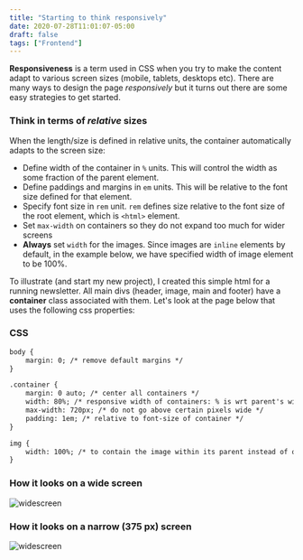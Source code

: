 ```yaml
---
title: "Starting to think responsively"
date: 2020-07-28T11:01:07-05:00
draft: false
tags: ["Frontend"]
---
```

**Responsiveness** is a term used in CSS when you try to make the content adapt to various screen sizes (mobile, tablets, desktops etc). There are many ways to design the page *responsively* but it turns out there are some easy strategies to get started.

### Think in terms of *relative* sizes
When the length/size is defined in relative units, the container automatically adapts to the screen size:

- Define width of the container in `%` units. This will control the width as some fraction of the parent element.
- Define paddings and margins in `em` units. This will be relative to the font size defined for that element.
- Specify font size in `rem` unit. `rem` defines size relative to the font size of the root element, which is `<html>` element.
- Set `max-width` on containers so they do not expand too much for wider screens
- **Always** set `width` for the images. Since images are `inline` elements by default, in the example below, we have specified width of image element to be 100%.

To illustrate (and start my new project), I created this simple html for a running newsletter. All main divs (header, image, main and footer) have a **container** class associated with them. Let's look at the page below that uses the following css properties:

### CSS
```html
body {
    margin: 0; /* remove default margins */
}

.container {
    margin: 0 auto; /* center all containers */
    width: 80%; /* responsive width of containers: % is wrt parent's width*/
    max-width: 720px; /* do not go above certain pixels wide */
    padding: 1em; /* relative to font-size of container */
}

img {
    width: 100%; /* to contain the image within its parent instead of original size */
}
```


### How it looks on a wide screen

![widescreen](/blog/img/b40/widescreen.png)

### How it looks on a narrow (375 px) screen

![widescreen](/blog/img/b40/narrow.png)
